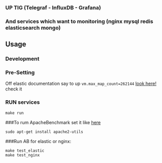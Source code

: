### UP TIG (Telegraf - InfluxDB - Grafana)
### And services which want to monitoring (nginx mysql redis elasticsearch mongo)
## Usage
### Development

### Pre-Setting

Off elastic documentation say to up `vm.max_map_count=262144` [look here!](https://www.elastic.co/guide/en/elasticsearch/reference/current/docker.html#_set_vm_max_map_count_to_at_least_262144)
check it

### RUN  services
```
make run
``` 

###To rum ApacheBenchmark set it like [here](https://ourcodeworld.com/articles/read/957/how-to-run-a-stress-test-to-your-apache-server-in-ubuntu-18-04)
```
sudo apt-get install apache2-utils
```

###Run AB for elastic or nginx:
```
make test_elastic
make test_nginx
```